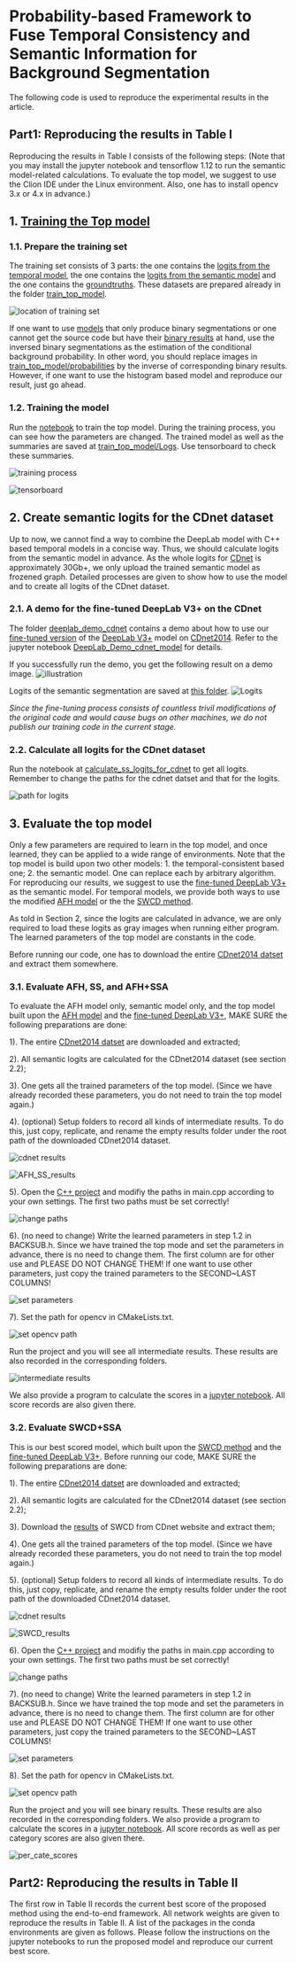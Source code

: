 # Probability-based Framework to Fuse Temporal Consistency and Semantic Information for Background Segmentation

The following code is used to reproduce the experimental results in the article. 

## Part1: Reproducing the results in Table I

Reproducing the results in Table I consists of the following steps: (Note that you may install the jupyter notebook and tensorflow 1.12 to run the semantic model-related calculations. To evaluate the top model, we suggest to use the Clion IDE under the Linux environment. Also, one has to install opencv 3.x or 4.x in advance.)

## 1. [Training the Top model](./train_top_model)

### 1.1. Prepare the training set

The training set consists of 3 parts: the one contains the [logits from the temporal model](./train_top_model/probabilities), the one contains the [logits from the semantic model](./train_top_model/logits) and the one contains the [groundtruths](./train_top_model/groundtruths). These datasets are prepared already in the folder [train_top_model](./train_top_model).

![location of training set](./train_top_model/location_of_training_set.png)

If one want to use [models](https://github.com/andrewssobral/bgslibrary) that only produce binary segmentations or one cannot get the source code but have their [binary results](http://jacarini.dinf.usherbrooke.ca/results2014) at hand, use the inversed binary segmentations as the estimation of the conditional background probability. In other word, you should replace images in [train_top_model/probabilities](./train_top_model/probabilities) by the inverse of corresponding binary results. However, if one want to use the histogram based model and reproduce our result, just go ahead.

### 1.2. Training the model

Run the [notebook](./train_top_model/train_top_model.ipynb) to train the top model. During the training process, you can see how the parameters are changed. The trained model as well as the summaries are saved at [train_top_model/Logs](./train_top_model/Logs). Use tensorboard to check these summaries.

![training process](./train_top_model/training_process.png)

![tensorboard](./train_top_model/tensorboard.png)

## 2. Create semantic logits for the CDnet dataset

Up to now, we cannot find a way to combine the DeepLab model with C++ based temporal models in a concise way. Thus, we should calculate logits from the semantic model in advance. As the whole logits for [CDnet](http://changedetection.net/) is approximately 30Gb+, we only upload the trained semantic model as frozened graph. Detailed processes are given to show how to use the model and to create all logits of the CDnet dataset.

### 2.1. A demo for the fine-tuned DeepLab V3+ on the CDnet

The folder [deeplab_demo_cdnet](./deeplab_demo_cdnet) contains a demo about how to use our [fine-tuned version](./Models/frozen_inference_graph.pd) of the [DeepLab V3+](https://github.com/tensorflow/models/tree/master/research/deeplab) model on [CDnet2014](http://changedetection.net/). Refer to the jupyter notebook [DeepLab_Demo_cdnet_model](./deeplab_demo_cdnet/DeepLab_Demo_cdnet_model.ipynb) for details.

If you successfully run the demo, you get the following result on a demo image.
![illustration](./deeplab_demo_cdnet/illustration.png)

Logits of the semantic segmentation are saved at [this folder](./deeplab_demo_cdnet/Logits).
![Logits](./deeplab_demo_cdnet/Logits.png)

*Since the fine-tuning process consists of countless trivil modifications of the original code and would cause bugs on other machines, we do not publish our training code in the current stage.*

### 2.2. Calculate all logits for the CDnet dataset

Run the notebook at [calculate_ss_logits_for_cdnet](./calculate_ss_logits_for_cdnet/calculate_ss_logits_for_cdnet.ipynb) to get all logits. Remember to change the paths for the cdnet datset and that for the logits.

![path for logits](./calculate_ss_logits_for_cdnet/path_for_logits.png)

## 3. Evaluate the top model

Only a few parameters are required to learn in the top model, and once learned, they can be applied to a wide range of environments. Note that the top model is build upon two other models: 1. the temporal-consistent based one; 2. the semantic model. One can replace each by arbitrary algorithm. For reproducing our results, we suggest to use the [fine-tuned DeepLab V3+](./Models/frozen_inference_graph.pd) as the semantic model. For temporal models, we provide both ways to use the modified [AFH model](https://ieeexplore.ieee.org/document/7468482) or the  the [SWCD method](https://www.spiedigitallibrary.org/journals/Journal-of-Electronic-Imaging/volume-27/issue-2/023002/SWCD--a-sliding-window-and-self-regulated-learning-based/10.1117/1.JEI.27.2.023002.short?SSO=1).

As told in Section 2, since the logits are calculated in advance, we are only required to load these logits as gray images when running either program. The learned parameters of the top model are constants in the code.

Before running our code, one has to download the entire [CDnet2014 datset](http://jacarini.dinf.usherbrooke.ca/dataset2014) and extract them somewhere.

### 3.1. Evaluate AFH, SS, and AFH+SSA

To evaluate the AFH model only, semantic model only, and the top model built upon the [AFH model](https://ieeexplore.ieee.org/document/7468482) and the [fine-tuned DeepLab V3+](./Models/frozen_inference_graph.pd), MAKE SURE the following preparations are done:

1). The entire [CDnet2014 datset](http://jacarini.dinf.usherbrooke.ca/dataset2014) are downloaded and extracted;

2). All semantic logits are calculated for the CDnet2014 dataset (see section 2.2);

3). One gets all the trained parameters of the top model. (Since we have already recorded these parameters, you do not need to train the top model again.)

4). (optional) Setup folders to record all kinds of intermediate results. To do this, just copy, replicate, and rename the empty results folder under the root path of the downloaded CDnet2014 dataset.

![cdnet results](./evaluate_AFH_SS/cdnet_results.png)

![AFH_SS_results](./evaluate_AFH_SS/AFH_SS_results.png)

5). Open the [C++ project](./evaluate_AFH_SS/AFH_SS) and modifiy the paths in main.cpp according to your own settings. The first two paths must be set correctly!

![change paths](./evaluate_AFH_SS/change_paths.png)

6). (no need to change) Write the learned parameters in step 1.2 in BACKSUB.h. Since we have trained the top mode and set the parameters in advance, there is no need to change them. The first column are for other use and PLEASE DO NOT CHANGE THEM! If one want to use other parameters, just copy the trained parameters to the SECOND~LAST COLUMNS!

![set parameters](./evaluate_AFH_SS/learned_parameters.png)

7). Set the path for opencv in CMakeLists.txt.

![set opencv path](./evaluate_AFH_SS/set_opencv_path.png)

Run the project and you will see all intermediate results. These results are also recorded in the corresponding folders.

![intermediate results](./evaluate_AFH_SS/intermediate_results.png)

We also provide a program to calculate the scores in a [jupyter notebook](./evaluate_AFH_SS/scores.ipynb). All score records are also given there.

### 3.2. Evaluate SWCD+SSA

This is our best scored model, which built upon the [SWCD method](https://www.spiedigitallibrary.org/journals/Journal-of-Electronic-Imaging/volume-27/issue-2/023002/SWCD--a-sliding-window-and-self-regulated-learning-based/10.1117/1.JEI.27.2.023002.short?SSO=1) and the [fine-tuned DeepLab V3+](./Models/frozen_inference_graph.pd). Before running our code, MAKE SURE the following preparations are done:

1). The entire [CDnet2014 datset](http://jacarini.dinf.usherbrooke.ca/dataset2014) are downloaded and extracted;

2). All semantic logits are calculated for the CDnet2014 dataset (see section 2.2);

3). Download the [results](http://jacarini.dinf.usherbrooke.ca/m/SWCD_526.zip) of SWCD from CDnet website and extract them;

4). One gets all the trained parameters of the top model. (Since we have already recorded these parameters, you do not need to train the top model again.)

5). (optional) Setup folders to record all kinds of intermediate results. To do this, just copy, replicate, and rename the empty results folder under the root path of the downloaded CDnet2014 dataset.

![cdnet results](./evaluate_AFH_SS/cdnet_results.png)

![SWCD_results](./evaluate_SWCD_SS/SWCD_SS_results.png)

6). Open the [C++ project](./evaluate_SWCD_SS/SWCD_SS) and modifiy the paths in main.cpp according to your own settings. The first two paths must be set correctly!

![change paths](./evaluate_SWCD_SS/change_paths.png)

7). (no need to change) Write the learned parameters in step 1.2 in BACKSUB.h. Since we have trained the top mode and set the parameters in advance, there is no need to change them. The first column are for other use and PLEASE DO NOT CHANGE THEM! If one want to use other parameters, just copy the trained parameters to the SECOND~LAST COLUMNS!

![set parameters](./evaluate_SWCD_SS/set_parameters.png)

8). Set the path for opencv in CMakeLists.txt.

![set opencv path](./evaluate_SWCD_SS/set_opencv_path.png)

Run the project and you will see binary results. These results are also recorded in the corresponding folders. We also provide a program to calculate the scores in a [jupyter notebook](./evaluate_SWCD_SS/scores.ipynb). All score records as well as per category scores are also given there.

![per_cate_scores](./evaluate_SWCD_SS/per_cate_scores.png)

## Part2: Reproducing the results in Table II

The first row in Table II records the current best score of the proposed method using the end-to-end framework. All network weights are given to reproduce the results in Table II. A list of the packages in the conda environments are given as follows. Please follow the instructions on the jupyter notebooks to run the proposed model and reproduce our current best score.

